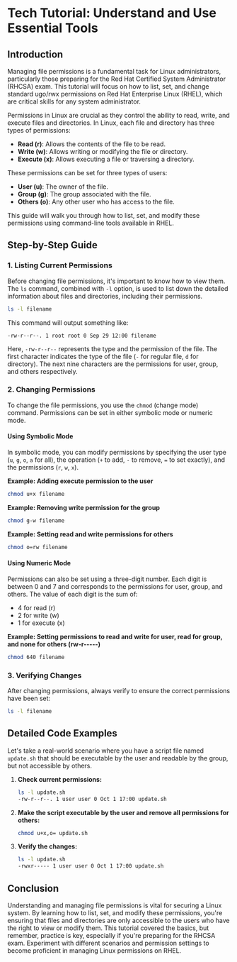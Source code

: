# Tech Tutorial: Understand and Use Essential Tools

## Introduction

Managing file permissions is a fundamental task for Linux administrators, particularly those preparing for the Red Hat Certified System Administrator (RHCSA) exam. This tutorial will focus on how to list, set, and change standard ugo/rwx permissions on Red Hat Enterprise Linux (RHEL), which are critical skills for any system administrator.

Permissions in Linux are crucial as they control the ability to read, write, and execute files and directories. In Linux, each file and directory has three types of permissions:
- **Read (r)**: Allows the contents of the file to be read.
- **Write (w)**: Allows writing or modifying the file or directory.
- **Execute (x)**: Allows executing a file or traversing a directory.

These permissions can be set for three types of users:
- **User (u)**: The owner of the file.
- **Group (g)**: The group associated with the file.
- **Others (o)**: Any other user who has access to the file.

This guide will walk you through how to list, set, and modify these permissions using command-line tools available in RHEL.

## Step-by-Step Guide

### 1. Listing Current Permissions

Before changing file permissions, it's important to know how to view them. The `ls` command, combined with `-l` option, is used to list down the detailed information about files and directories, including their permissions.

```bash
ls -l filename
```

This command will output something like:

```
-rw-r--r--. 1 root root 0 Sep 29 12:00 filename
```

Here, `-rw-r--r--` represents the type and the permission of the file. The first character indicates the type of the file (`-` for regular file, `d` for directory). The next nine characters are the permissions for user, group, and others respectively.

### 2. Changing Permissions

To change the file permissions, you use the `chmod` (change mode) command. Permissions can be set in either symbolic mode or numeric mode.

#### Using Symbolic Mode

In symbolic mode, you can modify permissions by specifying the user type (`u`, `g`, `o`, `a` for all), the operation (`+` to add, `-` to remove, `=` to set exactly), and the permissions (`r`, `w`, `x`).

**Example: Adding execute permission to the user**

```bash
chmod u+x filename
```

**Example: Removing write permission for the group**

```bash
chmod g-w filename
```

**Example: Setting read and write permissions for others**

```bash
chmod o=rw filename
```

#### Using Numeric Mode

Permissions can also be set using a three-digit number. Each digit is between 0 and 7 and corresponds to the permissions for user, group, and others. The value of each digit is the sum of:
- 4 for read (r)
- 2 for write (w)
- 1 for execute (x)

**Example: Setting permissions to read and write for user, read for group, and none for others (rw-r-----)**

```bash
chmod 640 filename
```

### 3. Verifying Changes

After changing permissions, always verify to ensure the correct permissions have been set:

```bash
ls -l filename
```

## Detailed Code Examples

Let's take a real-world scenario where you have a script file named `update.sh` that should be executable by the user and readable by the group, but not accessible by others.

1. **Check current permissions:**

    ```bash
    ls -l update.sh
    -rw-r--r--. 1 user user 0 Oct 1 17:00 update.sh
    ```

2. **Make the script executable by the user and remove all permissions for others:**

    ```bash
    chmod u+x,o= update.sh
    ```

3. **Verify the changes:**

    ```bash
    ls -l update.sh
    -rwxr----- 1 user user 0 Oct 1 17:00 update.sh
    ```

## Conclusion

Understanding and managing file permissions is vital for securing a Linux system. By learning how to list, set, and modify these permissions, you're ensuring that files and directories are only accessible to the users who have the right to view or modify them. This tutorial covered the basics, but remember, practice is key, especially if you're preparing for the RHCSA exam. Experiment with different scenarios and permission settings to become proficient in managing Linux permissions on RHEL.